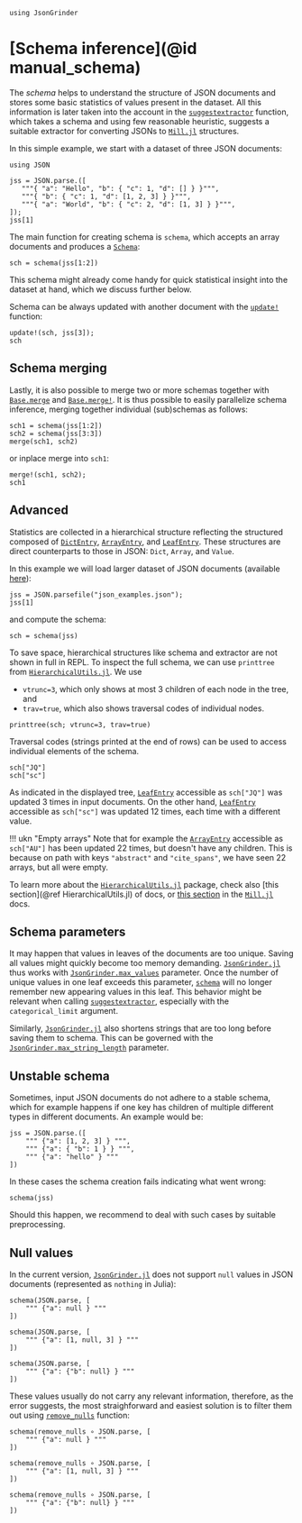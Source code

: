 ```@setup schema
using JsonGrinder
```

# [Schema inference](@id manual_schema)

The *schema* helps to understand the structure of JSON documents and stores some basic statistics of
values present in the dataset. All this information is later taken into the account in the
[`suggestextractor`](@ref) function, which takes a schema and using few reasonable heuristic,
suggests a suitable extractor for converting JSONs to
[`Mill.jl`](https://github.com/CTUAvastLab/Mill.jl) structures.

In this simple example, we start with a dataset of three JSON documents:

```@example schema
using JSON
```

```@repl schema
jss = JSON.parse.([
   """{ "a": "Hello", "b": { "c": 1, "d": [] } }""",
   """{ "b": { "c": 1, "d": [1, 2, 3] } }""",
   """{ "a": "World", "b": { "c": 2, "d": [1, 3] } }""",
]);
jss[1]
```

The main function for creating schema is `schema`, which accepts an array documents and
produces a [`Schema`](@ref):

```@repl schema
sch = schema(jss[1:2])
```

This schema might already come handy for quick statistical insight into the dataset at hand, which
we discuss further below.

Schema can be always updated with another document with the [`update!`](@ref) function:

```@repl schema
update!(sch, jss[3]);
sch
```

## Schema merging

Lastly, it is also possible to merge two or more schemas together with [`Base.merge`](@ref) and
[`Base.merge!`](@ref). It is thus possible to easily parallelize schema inference, merging together
individual (sub)schemas as follows:

```@repl schema
sch1 = schema(jss[1:2])
sch2 = schema(jss[3:3])
merge(sch1, sch2)
```

or inplace merge into `sch1`:

```@repl schema
merge!(sch1, sch2);
sch1
```

## Advanced

Statistics are collected in a hierarchical structure reflecting the structured composed of
[`DictEntry`](@ref), [`ArrayEntry`](@ref), and [`LeafEntry`](@ref). These structures are direct
counterparts to those in JSON: `Dict`, `Array`, and `Value`.

In this example we will load larger dataset of JSON documents (available [here](https://github.com/CTUAvastLab/JsonGrinder.jl/tree/master/docs/src/manual/json_examples.json)):

```@repl schema
jss = JSON.parsefile("json_examples.json");
jss[1]
```

and compute the schema:

```@repl schema
sch = schema(jss)
```

To save space, hierarchical structures like schema and extractor are not shown in full in REPL. To
inspect the full schema, we can use `printtree` from
[`HierarchicalUtils.jl`](https://github.com/CTUAvastLab/HierarchicalUtils.jl). We use

- `vtrunc=3`, which only shows at most 3 children of each node in the tree, and
- `trav=true`, which also shows traversal codes of individual nodes.

```@repl schema
printtree(sch; vtrunc=3, trav=true)
```

Traversal codes (strings printed at the end of rows) can be used to access individual elements
of the schema.

```@repl schema
sch["JQ"]
sch["sc"]
```


As indicated in the displayed tree, [`LeafEntry`](@ref) accessible as `sch["JQ"]` was updated 3
times in input documents. On the other hand, [`LeafEntry`](@ref) accessible as `sch["sc"]` was
updated 12 times, each time with a different value.

!!! ukn "Empty arrays"
    Note that for example the [`ArrayEntry`](@ref) accessible as `sch["AU"]` has been updated 22 times,
    but doesn't have any children. This is because on path with keys `"abstract"` and `"cite_spans"`, 
    we have seen 22 arrays, but all were empty.

To learn more about the [`HierarchicalUtils.jl`](https://github.com/CTUAvastLab/HierarchicalUtils.jl)
package, check also [this section](@ref HierarchicalUtils.jl) of docs, or [this
section](https://CTUAvastLab.github.io/Mill.jl/stable/tools/hierarchical/) in the
[`Mill.jl`](https://github.com/CTUAvastLab/Mill.jl) docs.

## Schema parameters

It may happen that values in leaves of the documents are too unique. Saving all values might quickly
become too memory demanding. [`JsonGrinder.jl`](https://github.com/CTUAvastLab/JsonGrinder.jl) thus
works with [`JsonGrinder.max_values`](@ref) parameter. Once the number of unique values in one leaf
exceeds this parameter, [`schema`](@ref) will no longer remember new appearing values in this leaf.
This behavior might be relevant when calling [`suggestextractor`](@ref), especially with
the `categorical_limit` argument.

Similarly, [`JsonGrinder.jl`](https://github.com/CTUAvastLab/JsonGrinder.jl) also shortens strings
that are too long before saving them to schema. This can be governed with the
[`JsonGrinder.max_string_length`](@ref) parameter.

## Unstable schema

Sometimes, input JSON documents do not adhere to a stable schema, which for example happens if one
key has children of multiple different types in different documents. An example would be:

```@repl schema
jss = JSON.parse.([
    """ {"a": [1, 2, 3] } """,
    """ {"a": { "b": 1 } } """,
    """ {"a": "hello" } """
])
```

In these cases the schema creation fails indicating what went wrong:

```@repl schema
schema(jss)
```

Should this happen, we recommend to deal with such cases by suitable preprocessing.

## Null values

In the current version, [`JsonGrinder.jl`](https://github.com/CTUAvastLab/JsonGrinder.jl) does not
support `null` values in JSON documents (represented as `nothing` in Julia):

```@repl schema
schema(JSON.parse, [
    """ {"a": null } """
])
```
```@repl schema
schema(JSON.parse, [
    """ {"a": [1, null, 3] } """
])
```
```@repl schema
schema(JSON.parse, [
    """ {"a": {"b": null} } """
])
```

These values usually do not carry any relevant information, therefore, as the error suggests, the most straighforward and easiest solution is to filter them out using [`remove_nulls`](@ref) function:

```@repl schema
schema(remove_nulls ∘ JSON.parse, [
    """ {"a": null } """
])
```
```@repl schema
schema(remove_nulls ∘ JSON.parse, [
    """ {"a": [1, null, 3] } """
])
```
```@repl schema
schema(remove_nulls ∘ JSON.parse, [
    """ {"a": {"b": null} } """
])
```
